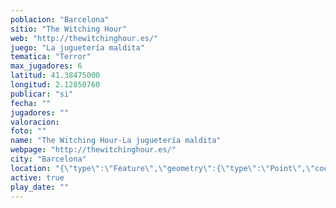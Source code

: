 ```yaml
---
poblacion: "Barcelona"
sitio: "The Witching Hour"
web: "http://thewitchinghour.es/"
juego: "La juguetería maldita"
tematica: "Terror"
max_jugadores: 6
latitud: 41.38475000
longitud: 2.12850760
publicar: "si"
fecha: ""
jugadores: ""
valoracion: 
foto: ""
name: "The Witching Hour-La juguetería maldita"
webpage: "http://thewitchinghour.es/"
city: "Barcelona"
location: "{\"type\":\"Feature\",\"geometry\":{\"type\":\"Point\",\"coordinates\":[\"41,38475000\",\"2,12850760\"]}}"
active: true
play_date: ""
---
```

